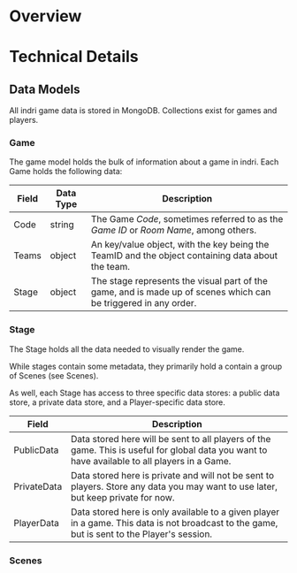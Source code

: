 # Overview

# Technical Details

## Data Models

All indri game data is stored in MongoDB. Collections exist for games and players.

### Game

The game model holds the bulk of information about a game in indri. Each Game holds the following data:

| Field | Data Type | Description                                                                                                     |
|-------|-----------|-----------------------------------------------------------------------------------------------------------------|
| Code  | string    | The Game *Code*, sometimes referred to as the *Game ID* or *Room Name*, among others.                           |
| Teams | object    | An key/value object, with the key being the TeamID and the object containing data about the team.               |
| Stage | object    | The stage represents the visual part of the game, and is made up of scenes which can be triggered in any order. |

### Stage

The Stage holds all the data needed to visually render the game.

While stages contain some metadata, they primarily hold a contain a group of Scenes (see Scenes).

As well, each Stage has access to three specific data stores: a public data store, a private data store, and a
Player-specific data store.

| Field       | Description                                                                                                                                   |
|-------------|-----------------------------------------------------------------------------------------------------------------------------------------------|
| PublicData  | Data stored here will be sent to all players of the game. This is useful for global data you want to have available to all players in a Game. |
| PrivateData | Data stored here is private and will not be sent to players. Store any data you may want to use later, but keep private for now.              |
| PlayerData  | Data stored here is only available to a given player in a game. This data is not broadcast to the game, but is sent to the Player's session.  |

### Scenes




